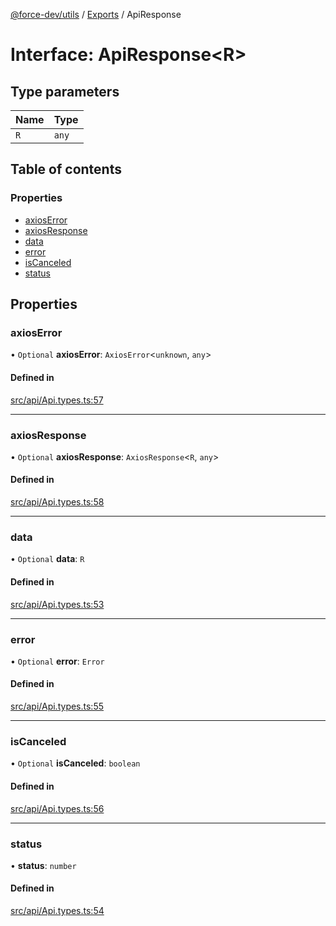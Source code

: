 [@force-dev/utils](../README.md) / [Exports](../modules.md) / ApiResponse

# Interface: ApiResponse<R\>

## Type parameters

| Name | Type |
| :------ | :------ |
| `R` | `any` |

## Table of contents

### Properties

- [axiosError](ApiResponse.md#axioserror)
- [axiosResponse](ApiResponse.md#axiosresponse)
- [data](ApiResponse.md#data)
- [error](ApiResponse.md#error)
- [isCanceled](ApiResponse.md#iscanceled)
- [status](ApiResponse.md#status)

## Properties

### axiosError

• `Optional` **axiosError**: `AxiosError`<`unknown`, `any`\>

#### Defined in

[src/api/Api.types.ts:57](https://github.com/epifanovmd/utils/blob/78a5c89/src/api/Api.types.ts#L57)

___

### axiosResponse

• `Optional` **axiosResponse**: `AxiosResponse`<`R`, `any`\>

#### Defined in

[src/api/Api.types.ts:58](https://github.com/epifanovmd/utils/blob/78a5c89/src/api/Api.types.ts#L58)

___

### data

• `Optional` **data**: `R`

#### Defined in

[src/api/Api.types.ts:53](https://github.com/epifanovmd/utils/blob/78a5c89/src/api/Api.types.ts#L53)

___

### error

• `Optional` **error**: `Error`

#### Defined in

[src/api/Api.types.ts:55](https://github.com/epifanovmd/utils/blob/78a5c89/src/api/Api.types.ts#L55)

___

### isCanceled

• `Optional` **isCanceled**: `boolean`

#### Defined in

[src/api/Api.types.ts:56](https://github.com/epifanovmd/utils/blob/78a5c89/src/api/Api.types.ts#L56)

___

### status

• **status**: `number`

#### Defined in

[src/api/Api.types.ts:54](https://github.com/epifanovmd/utils/blob/78a5c89/src/api/Api.types.ts#L54)
